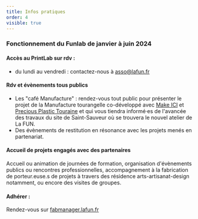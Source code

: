 ```yaml
---
title: Infos pratiques
order: 4
visible: true
---
```

### Fonctionnement du Funlab de janvier à juin 2024
#### Accès au PrintLab sur rdv :
* du lundi au vendredi : contactez-nous à asso@lafun.fr

#### Rdv et évènements tous publics
* Les "café Manufacture" : rendez-vous tout public pour présenter le projet de la Manufacture tourangelle co-développé avec [Make ICI](https://makeici.org/) et [Precious Plastic Touraine](https://preciousplastictouraine.fr/) et qui vous tiendra informé·es de l'avancée des travaux du site de Saint-Sauveur où se trouvera le nouvel atelier de La FUN.
* Des évènements de restitution en résonance avec les projets menés en partenariat.

#### Accueil de projets engagés avec des partenaires
Accueil ou animation de journées de formation, organisation d'évènements publics ou rencontres professionnelles, accompagnement à la fabrication de porteur.euse.s de projets à travers des résidence arts-artisanat-design notamment, ou encore des visites de groupes. 

#### Adhérer :
Rendez-vous sur [fabmanager.lafun.fr](https://fabmanager.lafun.fr/#!/)